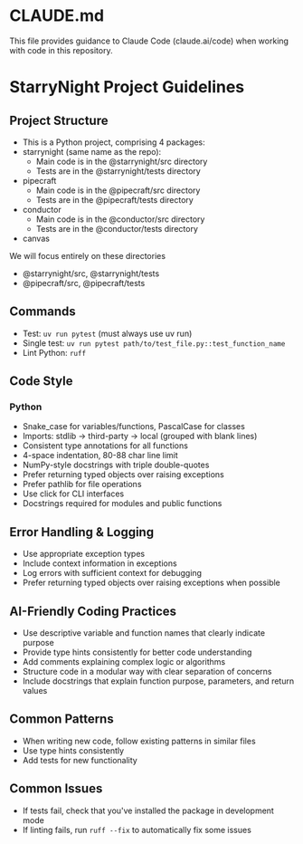 # CLAUDE.md

This file provides guidance to Claude Code (claude.ai/code) when working with code in this repository.

# StarryNight Project Guidelines

## Project Structure
- This is a Python project, comprising 4 packages:
- starrynight (same name as the repo):
  - Main code is in the @starrynight/src directory
  - Tests are in the @starrynight/tests directory
- pipecraft
  - Main code is in the @pipecraft/src directory
  - Tests are in the @pipecraft/tests directory
- conductor
  - Main code is in the @conductor/src directory
  - Tests are in the @conductor/tests directory
- canvas

We will focus entirely on these directories

- @starrynight/src, @starrynight/tests
- @pipecraft/src, @pipecraft/tests

## Commands
- Test: `uv run pytest` (must always use uv run)
- Single test: `uv run pytest path/to/test_file.py::test_function_name`
- Lint Python: `ruff`

## Code Style
### Python
- Snake_case for variables/functions, PascalCase for classes
- Imports: stdlib → third-party → local (grouped with blank lines)
- Consistent type annotations for all functions
- 4-space indentation, 80-88 char line limit
- NumPy-style docstrings with triple double-quotes
- Prefer returning typed objects over raising exceptions
- Prefer pathlib for file operations
- Use click for CLI interfaces
- Docstrings required for modules and public functions

## Error Handling & Logging
- Use appropriate exception types
- Include context information in exceptions
- Log errors with sufficient context for debugging
- Prefer returning typed objects over raising exceptions when possible

## AI-Friendly Coding Practices
- Use descriptive variable and function names that clearly indicate purpose
- Provide type hints consistently for better code understanding
- Add comments explaining complex logic or algorithms
- Structure code in a modular way with clear separation of concerns
- Include docstrings that explain function purpose, parameters, and return values

## Common Patterns
- When writing new code, follow existing patterns in similar files
- Use type hints consistently
- Add tests for new functionality

## Common Issues
- If tests fail, check that you've installed the package in development mode
- If linting fails, run `ruff --fix` to automatically fix some issues
